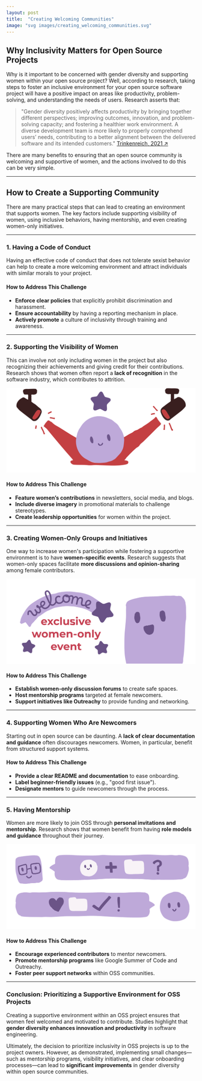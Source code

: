 ```yaml
---
layout: post
title:  "Creating Welcoming Communities"
image: "svg images/creating_welcoming_communities.svg"
---
```


## Why Inclusivity Matters for Open Source Projects

Why is it important to be concerned with gender diversity and supporting women within your open source project? Well, according to research, taking steps to foster an inclusive environment for your open source software project will have a positive impact on areas like productivity, problem-solving, and understanding the needs of users. Research asserts that:

> "Gender diversity positively affects productivity by bringing together different perspectives; improving outcomes, innovation, and problem-solving capacity; and fostering a healthier work environment. A diverse development team is more likely to properly comprehend users’ needs, contributing to a better alignment between the delivered software and its intended customers." 
<a class="paper" target="__blank" href="https://ieeexplore.ieee.org/abstract/document/9402570">Trinkenreich, 2021 ↗</a>

There are many benefits to ensuring that an open source community is welcoming and supportive of women, and the actions involved to do this can be very simple.

---

## How to Create a Supporting Community

There are many practical steps that can lead to creating an environment that supports women. The key factors include supporting visibility of women, using inclusive behaviors, having mentorship, and even creating women-only initiatives.

---

### 1. Having a Code of Conduct

Having an effective code of conduct that does not tolerate sexist behavior can help to create a more welcoming environment and attract individuals with similar morals to your project.

#### How to Address This Challenge
- **Enforce clear policies** that explicitly prohibit discrimination and harassment.
- **Ensure accountability** by having a reporting mechanism in place.
- **Actively promote** a culture of inclusivity through training and awareness.

---

### 2. Supporting the Visibility of Women

This can involve not only including women in the project but also recognizing their achievements and giving credit for their contributions. Research shows that women often report a **lack of recognition** in the software industry, which contributes to attrition.

<div class = "image-container">
  <img src="..\images\svg images\visibility_of_women.svg" alt="A woman shines in the spotlight.">
</div>

#### How to Address This Challenge
- **Feature women’s contributions** in newsletters, social media, and blogs.
- **Include diverse imagery** in promotional materials to challenge stereotypes.
- **Create leadership opportunities** for women within the project.

[comment: can include Bar Chart: Compare the percentage of recognized contributions between men and women in OSS.]: #

---

### 3. Creating Women-Only Groups and Initiatives

One way to increase women's participation while fostering a supportive environment is to have **women-specific events**. Research suggests that women-only spaces facilitate **more discussions and opinion-sharing** among female contributors.

<div class = "image-container">
  <img src="..\images\svg images\exclusive_to_women.svg" alt="A banner for women exclusive events">
</div>

#### How to Address This Challenge
- **Establish women-only discussion forums** to create safe spaces.
- **Host mentorship programs** targeted at female newcomers.
- **Support initiatives like Outreachy** to provide funding and networking.

---

### 4. Supporting Women Who Are Newcomers

Starting out in open source can be daunting. A **lack of clear documentation and guidance** often discourages newcomers. Women, in particular, benefit from structured support systems.

#### How to Address This Challenge
- **Provide a clear README and documentation** to ease onboarding.
- **Label beginner-friendly issues** (e.g., "good first issue").
- **Designate mentors** to guide newcomers through the process.

[comment: can place Pie Chart: Breakdown of the most significant barriers for women entering OSS.]: #


---

### 5. Having Mentorship

Women are more likely to join OSS through **personal invitations and mentorship**. Research shows that women benefit from having **role models and guidance** throughout their journey.

<div class = "image-container">
  <img src="..\images\svg images\having_mentorship.svg" alt="A mentor and a mentee discussing">
</div>

#### How to Address This Challenge
- **Encourage experienced contributors** to mentor newcomers.
- **Promote mentorship programs** like Google Summer of Code and Outreachy.
- **Foster peer support networks** within OSS communities.

---

### Conclusion: Prioritizing a Supportive Environment for OSS Projects

Creating a supportive environment within an OSS project ensures that women feel welcomed and motivated to contribute. Studies highlight that **gender diversity enhances innovation and productivity** in software engineering.

Ultimately, the decision to prioritize inclusivity in OSS projects is up to the project owners. However, as demonstrated, implementing small changes—such as mentorship programs, visibility initiatives, and clear onboarding processes—can lead to **significant improvements** in gender diversity within open source communities.

